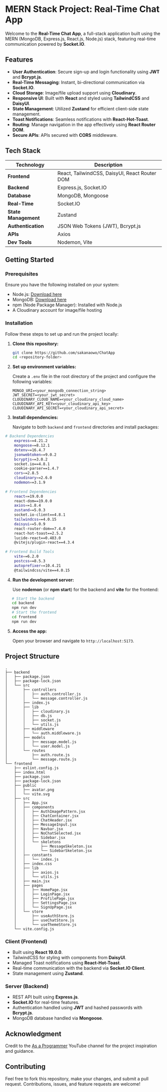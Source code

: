 # MERN Stack Project: Real-Time Chat App  
  
Welcome to the **Real-Time Chat App**, a full-stack application built using the MERN (MongoDB, Express.js, React.js, Node.js) stack, featuring real-time communication powered by **Socket.IO**.  
  
## Features  
  
- **User Authentication**: Secure sign-up and login functionality using **JWT** and **Bcrypt.js**.  
- **Real-Time Messaging**: Instant, bi-directional communication via **Socket.IO**.  
- **Cloud Storage**: Image/file upload support using **Cloudinary**.  
- **Responsive UI**: Built with **React** and styled using **TailwindCSS** and **DaisyUI**.  
- **State Management**: Utilized **Zustand** for efficient client-side state management.  
- **Toast Notifications**: Seamless notifications with **React-Hot-Toast**.  
- **Routing**: Manage navigation in the app effectively using **React Router DOM**.  
- **Secure APIs**: APIs secured with **CORS** middleware.  
  
## Tech Stack  
  
| **Technology**       | **Description**                               |
| -------------------- | --------------------------------------------- |
| **Frontend**         | React, TailwindCSS, DaisyUI, React Router DOM |
| **Backend**          | Express.js, Socket.IO                         |
| **Database**         | MongoDB, Mongoose                             |
| **Real-Time**        | Socket.IO                                     |
| **State Management** | Zustand                                       |
| **Authentication**   | JSON Web Tokens (JWT), Bcrypt.js              |
| **APIs**             | Axios                                         |
| **Dev Tools**        | Nodemon, Vite                                 |
  
## Getting Started  
  
### Prerequisites  
  
Ensure you have the following installed on your system:  
  
- Node.js: [Download here](https://nodejs.org/)  
- MongoDB: [Download here](https://www.mongodb.com/try/download/community)  
- npm (Node Package Manager): Installed with Node.js  
- A Cloudinary account for image/file hosting  
  
### Installation  
  
Follow these steps to set up and run the project locally:  
  
1. **Clone this repository:**  
	```bash
	git clone https://github.com/sakanaowo/ChatApp   
	cd <repository-folder>  
	```

2. **Set up environment variables:**  
  
   Create a `.env` file in the root directory of the project and configure the following variables:  
  
   ```env  
   MONGO_URI=<your_mongodb_connection_string>  
   JWT_SECRET=<your_jwt_secret>   
   CLOUDINARY_CLOUD_NAME=<your_cloudinary_cloud_name>   
   CLOUDINARY_API_KEY=<your_cloudinary_api_key>   
   CLOUDINARY_API_SECRET=<your_cloudinary_api_secret>   
   ```  
3. **Install dependencies:**  
  
   Navigate to both `backend` and `frontend` directories and install packages:  
  
```bash  
# Backend Dependencies  
	express==4.21.2  
	mongoose==8.12.1  
	dotenv==16.4.7  
	jsonwebtoken==9.0.2  
	bcryptjs==3.0.2  
	socket.io==4.8.1  
	cookie-parser==1.4.7  
	cors==2.8.5  
	cloudinary==2.6.0  
	nodemon==3.1.9  
	
# Frontend Dependencies  
	react==19.0.0  
	react-dom==19.0.0  
	axios==1.8.4  
	zustand==5.0.3  
	socket.io-client==4.8.1  
	tailwindcss==4.0.15  
	daisyui==5.0.9  
	react-router-dom==7.4.0  
	react-hot-toast==2.5.2  
	lucide-react==0.483.0  
	@vitejs/plugin-react==4.3.4  
	  
# Frontend Build Tools   
	vite==6.2.0  
	postcss==8.5.3  
	autoprefixer==10.4.21  
	@tailwindcss/vite==4.0.15  
```  

4. **Run the development server:**  
  
   Use **nodemon** (or **npm start**) for the backend and **vite** for the frontend:  
```bash   
   # Start the backend   
   cd backend   
   npm run dev  
   # Start the frontend   
   cd frontend   
   npm run dev   
```  
5. **Access the app:**  
  
   Open your browser and navigate to `http://localhost:5173`.  
  
## Project Structure  
```
.
├── backend
│   ├── package.json
│   ├── package-lock.json
│   └── src
│       ├── controllers
│       │   ├── auth.controller.js
│       │   └── message.controller.js
│       ├── index.js
│       ├── lib
│       │   ├── cloudinary.js
│       │   ├── db.js
│       │   ├── socket.js
│       │   └── utils.js
│       ├── middleware
│       │   └── auth.middleware.js
│       ├── models
│       │   ├── message.model.js
│       │   └── user.model.js
│       └── routes
│           ├── auth.route.js
│           └── message.route.js
└── frontend
    ├── eslint.config.js
    ├── index.html
    ├── package.json
    ├── package-lock.json
    ├── public
    │   ├── avatar.png
    │   └── vite.svg
    ├── src
    │   ├── App.jsx
    │   ├── components
    │   │   ├── AuthImagePattern.jsx
    │   │   ├── ChatContainer.jsx
    │   │   ├── ChatHeader.jsx
    │   │   ├── MessageInput.jsx
    │   │   ├── Navbar.jsx
    │   │   ├── NoChatSelected.jsx
    │   │   ├── Sidebar.jsx
    │   │   └── skeletons
    │   │       ├── MessageSkeleton.jsx
    │   │       └── SidebarSkeleton.jsx
    │   ├── constants
    │   │   └── index.js
    │   ├── index.css
    │   ├── lib
    │   │   ├── axios.js
    │   │   └── utils.js
    │   ├── main.jsx
    │   ├── pages
    │   │   ├── HomePage.jsx
    │   │   ├── LoginPage.jsx
    │   │   ├── ProfilePage.jsx
    │   │   ├── SettingsPage.jsx
    │   │   └── SignUpPage.jsx
    │   └── store
    │       ├── useAuthStore.js
    │       ├── useChatStore.js
    │       └── useThemeStore.js
    └── vite.config.js
```
  
### Client (Frontend)  
  
- Built using **React 19.0.0**.  
- TailwindCSS for styling with components from **DaisyUI**.  
- Managed Toast notifications using **React-Hot-Toast**.  
- Real-time communication with the backend via **Socket.IO Client**.  
- State management using **Zustand**.  
  
### Server (Backend)  
  
- REST API built using **Express.js**.  
- **Socket.IO** for real-time features.  
- Authentication handled using **JWT** and hashed passwords with **Bcrypt.js**.  
- MongoDB database handled via **Mongoose**.  
  
## Acknowledgment  
  
Credit to the [As a Programmer](https://www.youtube.com/watch?v=ntKkVrQqBYY) YouTube channel for the project inspiration  
and guidance.  
  
## Contributing  
  
Feel free to fork this repository, make your changes, and submit a pull request. Contributions, issues, and feature requests are welcome!  
